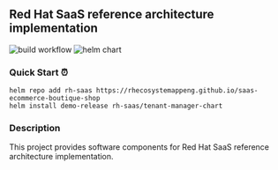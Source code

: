 ## Red Hat SaaS reference architecture implementation
![build workflow](https://github.com/RHEcosystemAppEng/saas-ecommerce-boutique-shop/actions/workflows/tenantmgr-backend-image.yml/badge.svg)
![helm chart](https://github.com/RHEcosystemAppEng/saas-ecommerce-boutique-shop/actions/workflows/release_chart.yaml/badge.svg)

### Quick Start ⏰

``` shell
helm repo add rh-saas https://rhecosystemappeng.github.io/saas-ecommerce-boutique-shop
helm install demo-release rh-saas/tenant-manager-chart
```

### Description 
This project provides software components for Red Hat SaaS reference architecture implementation.